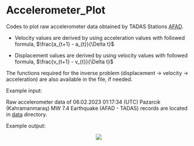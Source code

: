 # Accelerometer_Plot

Codes to plot raw accelerometer data obtained by TADAS Stations [AFAD](https://tadas.afad.gov.tr/map).

* Velocity values are derived by using acceleration values with followed formula,
$\frac{a_{t+1} - a_{t}}{\Delta t}$

* Displacement values are derived by using velocity values with followed formula,
$\frac{v_{t+1} - v_{t}}{\Delta t}$

The functions required for the inverse problem (displacement -> velocity -> acceleration) are also available in the file, if needed.

Example input:

Raw accelerometer data of 06.02.2023 01:17:34 (UTC) Pazarcık (Kahramanmaraş) MW 7.4 Earthquake (AFAD - TADAS) records are located in [data](https://github.com/Bilalhappy/Accelerometer_Plot/tree/main/data) directory.

Example output:

<div align="center">
    <img src="https://github.com/Bilalhappy/Accelerometer_Plot/blob/main/Pazarcık_ENH.png">
</div>



